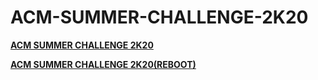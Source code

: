 # ACM-SUMMER-CHALLENGE-2K20

 **[ACM SUMMER CHALLENGE 2K20](https://www.hackerearth.com/challenges/college/acm-summer-challenge-2k20/)** 
 
 **[ACM SUMMER CHALLENGE 2K20(REBOOT)](https://www.hackerearth.com/challenges/college/acm-summer-challenge-2k20-reboot/)**
 
